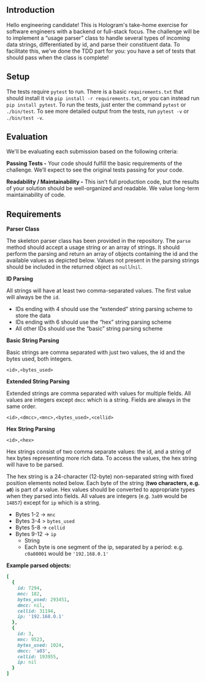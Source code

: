 ## Introduction

Hello engineering candidate! This is Hologram's take-home exercise for software engineers with a backend or full-stack focus. The challenge will be to implement a “usage parser” class to handle several types of incoming data strings, differentiated by id, and parse their constituent data. To facilitate this, we’ve done the TDD part for you: you have a set of tests that should pass when the class is complete!

## Setup

The tests require `pytest` to run. There is a basic `requirements.txt` that should install it via `pip install -r requirements.txt`, or you can instead run `pip install pytest`. To run the tests, just enter the command `pytest` or `./bin/test`. To see more detailed output from the tests, run `pytest -v` or `./bin/test -v`.

## Evaluation

We'll be evaluating each submission based on the following criteria:

**Passing Tests -** Your code should fulfill the basic requirements of the challenge. We’ll expect to see the original tests passing for your code.

**Readability / Maintainability -** This isn’t full production code, but the results of your solution should be well-organized and readable. We value long-term maintainability of code.

## Requirements

**Parser Class**

The skeleton parser class has been provided in the repository. The `parse` method should accept a usage string or an array of strings. It should perform the parsing and return an array of objects containing the id and the available values as depicted below. Values not present in the parsing strings should be included in the returned object as `null`/`nil`.


**ID Parsing**

All strings will have at least two comma-separated values. The first value will always be the `id`.

- IDs ending with 4 should use the “extended” string parsing scheme to store the data
- IDs ending with 6 should use the “hex” string parsing scheme
- All other IDs should use the “basic” string parsing scheme


**Basic String Parsing**

Basic strings are comma separated with just two values, the id and the bytes used, both integers.

`<id>,<bytes_used>`


**Extended String Parsing**

Extended strings are comma separated with values for multiple fields. All values are integers except `dmcc` which is a string. Fields are always in the same order.

`<id>,<dmcc>,<mnc>,<bytes_used>,<cellid>`


**Hex String Parsing**

`<id>,<hex>`

Hex strings consist of two comma separate values: the id, and a string of hex bytes representing more rich data. To access the values, the hex string will have to be parsed.

The hex string is a 24-character (12-byte) non-separated string with fixed position elements noted below. Each byte of the string (**two characters, e.g. `a0`**) is part of a value. Hex values should be converted to appropriate types when they parsed into fields. All values are integers (e.g. `3a09` would be `14857`) except for `ip` which is a string.

- Bytes 1-2 → `mnc`
- Bytes 3-4 > `bytes_used`
- Bytes 5-8 → `cellid`
- Bytes 9-12 → `ip`
    - String
    - Each byte is one segment of the ip, separated by a period: e.g. `c0a80001` would be `'192.168.0.1'`


**Example parsed objects:**

```ruby
[
  {
    id: 7294,
	mnc: 182,
	bytes_used: 293451,
	dmcc: nil,
	cellid: 31194,
	ip: '192.168.0.1'
  },
  {
	id: 3,
	mnc: 9523,
	bytes_used: 1024,
	dmcc: 'a03',
	cellid: 193955,
	ip: nil
  }
]
```
